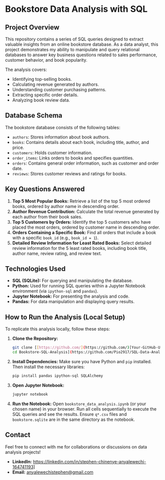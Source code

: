 # Bookstore Data Analysis with SQL

## Project Overview

This repository contains a series of SQL queries designed to extract valuable insights from an online bookstore database. As a data analyst, this project demonstrates my ability to manipulate and query relational databases to answer key business questions related to sales performance, customer behavior, and book popularity.

The analysis covers:
* Identifying top-selling books.
* Calculating revenue generated by authors.
* Understanding customer purchasing patterns.
* Extracting specific order details.
* Analyzing book review data.

## Database Schema

The bookstore database consists of the following tables:
* `authors`: Stores information about book authors.
* `books`: Contains details about each book, including title, author, and price.
* `customers`: Holds customer information.
* `order_items`: Links orders to books and specifies quantities.
* `orders`: Contains general order information, such as customer and order date.
* `reviews`: Stores customer reviews and ratings for books.

## Key Questions Answered

1.  **Top 5 Most Popular Books:** Retrieve a list of the top 5 most ordered books, ordered by author name in descending order.
2.  **Author Revenue Contribution:** Calculate the total revenue generated by each author from their book sales.
3.  **Top 5 Customers by Orders:** Identify the top 5 customers who have placed the most orders, ordered by customer name in descending order.
4.  **Orders Containing a Specific Book:** Find all orders that include a book with a specific `book_id` (e.g., `book_id = 1`).
5.  **Detailed Review Information for Least Rated Books:** Select detailed review information for the 5 least rated books, including book title, author name, review rating, and review text.

## Technologies Used

* **SQL (SQLite):** For querying and manipulating the database.
* **Python:** Used for running SQL queries within a Jupyter Notebook environment (via `ipython-sql` and `pandas`).
* **Jupyter Notebook:** For presenting the analysis and code.
* **Pandas:** For data manipulation and displaying query results.

## How to Run the Analysis (Local Setup)

To replicate this analysis locally, follow these steps:

1.  **Clone the Repository:**
    ```bash
    git clone [[https://github.com/](https://github.com/)[Your-GitHub-Username]/Bookstore-SQL-Analysis.git
    cd Bookstore-SQL-Analysis](https://github.com/Pio2917/SQL-Data-Analytics-Bookstore)
    ```
2.  **Install Dependencies:**
    Make sure you have Python and `pip` installed. Then install the necessary libraries:
    ```bash
    pip install pandas ipython-sql SQLAlchemy
    ```
3.  **Open Jupyter Notebook:**
    ```bash
    jupyter notebook
    ```
4.  **Run the Notebook:**
    Open `bookstore_data_analysis.ipynb` (or your chosen name) in your browser. Run all cells sequentially to execute the SQL queries and see the results. Ensure `q*.csv` files and `bookstore.sqlite` are in the same directory as the notebook.

## Contact

Feel free to connect with me for collaborations or discussions on data analysis projects!

* **LinkedIn:** https://linkedin.com/in/stephen-chinenye-anyalewechi-164741193]
* **Email:** anyalewechistephen@gmail.com
